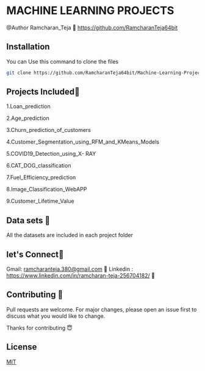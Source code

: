 # MACHINE LEARNING PROJECTS

@Author Ramcharan_Teja
📝  https://github.com/RamcharanTeja64bit

## Installation

You can Use this command to clone the files 

```bash
git clone https://github.com/RamcharanTeja64bit/Machine-Learning-Projects.git
```

## Projects Included💎

1.Loan_prediction

2.Age_prediction

3.Churn_prediction_of_customers

4.Customer_Segmentation_using_RFM_and_KMeans_Models

5.COVID19_Detection_using_X- RAY

6.CAT_DOG_classification

7.Fuel_Efficiency_prediction

8.Image_Classification_WebAPP

9.Customer_Lifetime_Value
## Data sets	📖 
All the datasets are included in each project folder

## let's Connect💫 
Gmail: ramcharanteja.380@gmail.com 🔮 
Linkedin : https://www.linkedin.com/in/ramcharan-teja-256704182/ 🔆 


## Contributing 📝
Pull requests are welcome. For major changes, please open an issue first to discuss what you would like to change.

Thanks for contributing  😇

## License
[MIT](https://github.com/RamcharanTeja64bit/Machine-Learning-Projects/blob/main/LICENSE_MIT)

